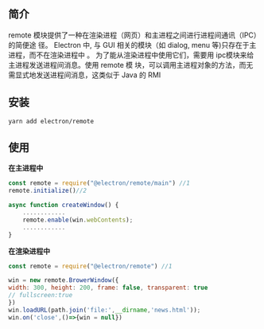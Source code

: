 

## 简介

remote 模块提供了一种在渲染进程（网页）和主进程之间进行进程间通讯（IPC）的简便途 径。 Electron 中, 与 GUI 相关的模块（如 dialog, menu 等)只存在于主进程，而不在渲染进程中 。 为了能从渲染进程中使用它们，需要用 ipc模块来给主进程发送进程间消息。使用 remote 模 块，可以调用主进程对象的方法，而无需显式地发送进程间消息，这类似于 Java 的 RMI

## 安装

```
yarn add electron/remote
```

## 使用

**在主进程中**

```javascript
const remote = require("@electron/remote/main") //1 
remote.initialize()//2

async function createWindow() {
	............
	remote.enable(win.webContents);
	............
}
```



**在渲染进程中**

```javascript
const remote = require("@electron/remote") //1 

win = new remote.BrowerWindow({
width: 300, height: 200, frame: false, transparent: true
// fullscreen:true
})
win.loadURL(path.join('file:',__dirname,'news.html'));
win.on('close',()=>{win = null})
```

